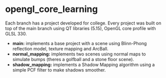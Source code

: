 # opengl_core_learning
Each branch has a project developed for college. Every project was built on top of the main branch using QT libraries (5.15), OpenGL core profile with GLSL 330.<br>
- **main:** implements a base project with a scene using Blinn-Phong reflection model, texture mapping and ArcBall.<br>
- **normal_mapping:** implements two scenes using normal maps to simulate bumps (theres a golfball and a stone floor scene).<br>
- **shadow_mapping:** implements a Shadow Mapping algorithm using a simple PCF filter to make shadows smoother.
